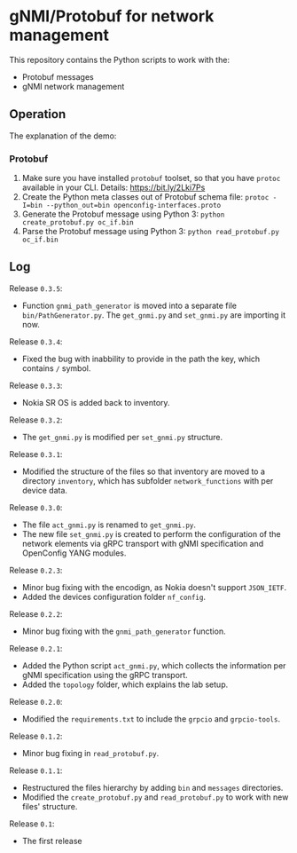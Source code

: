 # gNMI/Protobuf for network management
This repository contains the Python scripts to work with the:
- Protobuf messages
- gNMI network management

## Operation
The explanation of the demo:

### Protobuf
1. Make sure you have installed `protobuf` toolset, so that you have `protoc` available in your CLI. Details: https://bit.ly/2Lki7Ps
2. Create the Python meta classes out of Protobuf schema file: `protoc -I=bin --python_out=bin openconfig-interfaces.proto`
3. Generate the Protobuf message using Python 3: `python create_protobuf.py oc_if.bin`
4. Parse the Protobuf message using Python 3: `python read_protobuf.py oc_if.bin`

## Log
Release `0.3.5`:
- Function `gnmi_path_generator` is moved into a separate file `bin/PathGenerator.py`. The `get_gnmi.py` and `set_gnmi.py` are importing it now.

Release `0.3.4`:
- Fixed the bug with inabbility to provide in the path the key, which contains `/` symbol.

Release `0.3.3`:
- Nokia SR OS is added back to inventory.

Release `0.3.2`:
- The `get_gnmi.py` is modified per `set_gnmi.py` structure.

Release `0.3.1`:
- Modified the structure of the files so that inventory are moved to a directory `inventory`, which has subfolder `network_functions` with per device data.

Release `0.3.0`:
- The file `act_gnmi.py` is renamed to `get_gnmi.py`.
- The new file `set_gnmi.py` is created to perform the configuration of the network elements via gRPC transport with gNMI specification and OpenConfig YANG modules.

Release `0.2.3`:
- Minor bug fixing with the encodign, as Nokia doesn't support `JSON_IETF`.
- Added the devices configuration folder `nf_config`.

Release `0.2.2`:
- Minor bug fixing with the `gnmi_path_generator` function.

Release `0.2.1`:
- Added the Python script `act_gnmi.py`, which collects the information per gNMI specification using the gRPC transport.
- Added the `topology` folder, which explains the lab setup.

Release `0.2.0`:
- Modified the `requirements.txt` to include the `grpcio` and `grpcio-tools`.

Release `0.1.2`:
- Minor bug fixing in `read_protobuf.py`.

Release `0.1.1`:
- Restructured the files hierarchy by adding `bin` and `messages` directories.
- Modified the `create_protobuf.py` and `read_protobuf.py` to work with new files' structure.

Release `0.1`:
- The first release
